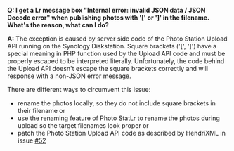 **Q: I get a Lr message box "Internal error: invalid JSON data / JSON Decode error" when publishing photos with '[' or ']' in the filename. What's the reason, what can I do?**

**A:** The exception is caused by server side code of the Photo Station Upload API running on the Synology Diskstation. Square brackets ('[', ']') have a special meaning in PHP function used by the Upload API code and must be properly escaped to be interpreted literally. Unfortunately, the code behind the Upload API doesn't escape the square brackets correctly and will response with a non-JSON error message.

There are different ways to circumvent this issue:
- rename the photos locally, so they do not include square brackets in their filename or
- use the renaming feature of Photo StatLr to rename the photos during upload so the target filenames look proper or
- patch the Photo Station Upload API code as described by HendriXML in issue [#52](https://github.com/flingo64/PhotoStation-Upload-Lr-Plugin/issues/52)
